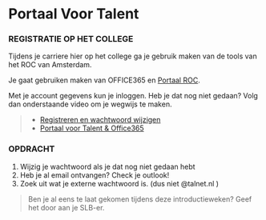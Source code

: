 # Portaal Voor Talent


### REGISTRATIE OP HET COLLEGE

Tijdens je carriere hier op het college ga je gebruik maken van de tools van het ROC van Amsterdam. 

Je gaat gebruiken maken van OFFICE365 en [Portaal ROC](https://talnet.sharepoint.com). 

Met je account gegevens kun je inloggen. Heb je dat nog niet gedaan? Volg dan onderstaande video om je wegwijs te maken.

> - [Registreren en wachtwoord wijzigen](https://www.youtube.com/watch?v=aL7z0-pngPs)
>- [Portaal voor Talent & Office365](https://www.youtube.com/watch?v=jVABacrAXBI)


### OPDRACHT

1. Wijzig je wachtwoord als je dat nog niet gedaan hebt
2. Heb je al email ontvangen? Check je outlook!
3. Zoek uit wat je externe wachtwoord is. (dus niet @talnet.nl )


>  Ben je al eens te laat gekomen tijdens deze introductieweken? Geef het door aan je SLB-er. 
